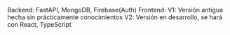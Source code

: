Backend: FastAPI, MongoDB, Firebase(Auth)
Frontend: 
    V1: Versión antigua hecha sin prácticamente conocimientos
    V2: Versión en desarrollo, se hará con React, TypeScript
